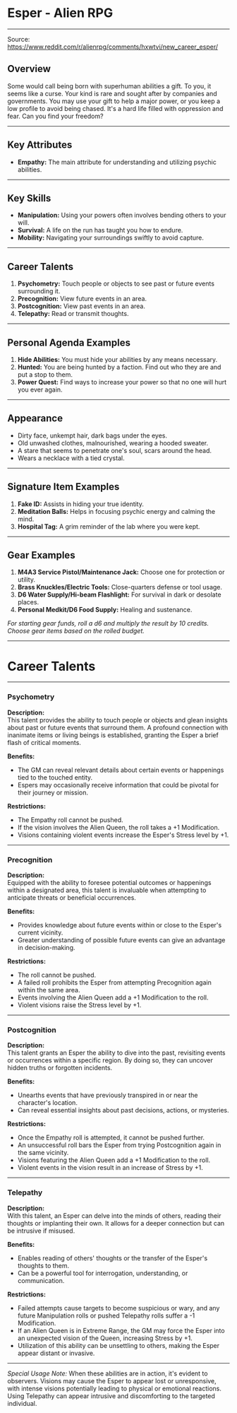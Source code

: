 # Esper - Alien RPG

---

Source: https://www.reddit.com/r/alienrpg/comments/hxwtvi/new_career_esper/

## Overview

Some would call being born with superhuman abilities a gift. To you, it seems like a curse. Your kind is rare and sought after by companies and governments. You may use your gift to help a major power, or you keep a low profile to avoid being chased. It's a hard life filled with oppression and fear. Can you find your freedom?

---

## Key Attributes

- **Empathy:** The main attribute for understanding and utilizing psychic abilities.

---

## Key Skills

- **Manipulation:** Using your powers often involves bending others to your will.
- **Survival:** A life on the run has taught you how to endure.
- **Mobility:** Navigating your surroundings swiftly to avoid capture.

---

## Career Talents

1. **Psychometry:** Touch people or objects to see past or future events surrounding it.
2. **Precognition:** View future events in an area.
3. **Postcognition:** View past events in an area.
4. **Telepathy:** Read or transmit thoughts.

---

## Personal Agenda Examples

1. **Hide Abilities:** You must hide your abilities by any means necessary.
2. **Hunted:** You are being hunted by a faction. Find out who they are and put a stop to them.
3. **Power Quest:** Find ways to increase your power so that no one will hurt you ever again.

---

## Appearance

- Dirty face, unkempt hair, dark bags under the eyes.
- Old unwashed clothes, malnourished, wearing a hooded sweater.
- A stare that seems to penetrate one's soul, scars around the head.
- Wears a necklace with a tied crystal.

---

## Signature Item Examples

1. **Fake ID:** Assists in hiding your true identity.
2. **Meditation Balls:** Helps in focusing psychic energy and calming the mind.
3. **Hospital Tag:** A grim reminder of the lab where you were kept.

---

## Gear Examples

1. **M4A3 Service Pistol/Maintenance Jack:** Choose one for protection or utility.
2. **Brass Knuckles/Electric Tools:** Close-quarters defense or tool usage.
3. **D6 Water Supply/Hi-beam Flashlight:** For survival in dark or desolate places.
4. **Personal Medkit/D6 Food Supply:** Healing and sustenance.

*For starting gear funds, roll a d6 and multiply the result by 10 credits. Choose gear items based on the rolled budget.*

---

# Career Talents

---

### Psychometry

**Description:**  
This talent provides the ability to touch people or objects and glean insights about past or future events that surround them. A profound connection with inanimate items or living beings is established, granting the Esper a brief flash of critical moments.

**Benefits:**  
- The GM can reveal relevant details about certain events or happenings tied to the touched entity.
- Espers may occasionally receive information that could be pivotal for their journey or mission.

**Restrictions:**  
- The Empathy roll cannot be pushed.
- If the vision involves the Alien Queen, the roll takes a +1 Modification.
- Visions containing violent events increase the Esper's Stress level by +1.

---

### Precognition

**Description:**  
Equipped with the ability to foresee potential outcomes or happenings within a designated area, this talent is invaluable when attempting to anticipate threats or beneficial occurrences.

**Benefits:**  
- Provides knowledge about future events within or close to the Esper's current vicinity.
- Greater understanding of possible future events can give an advantage in decision-making.

**Restrictions:**  
- The roll cannot be pushed.
- A failed roll prohibits the Esper from attempting Precognition again within the same area.
- Events involving the Alien Queen add a +1 Modification to the roll.
- Violent visions raise the Stress level by +1.

---

### Postcognition

**Description:**  
This talent grants an Esper the ability to dive into the past, revisiting events or occurrences within a specific region. By doing so, they can uncover hidden truths or forgotten incidents.

**Benefits:**  
- Unearths events that have previously transpired in or near the character's location.
- Can reveal essential insights about past decisions, actions, or mysteries.

**Restrictions:**  
- Once the Empathy roll is attempted, it cannot be pushed further.
- An unsuccessful roll bars the Esper from trying Postcognition again in the same vicinity.
- Visions featuring the Alien Queen add a +1 Modification to the roll.
- Violent events in the vision result in an increase of Stress by +1.

---

### Telepathy

**Description:**  
With this talent, an Esper can delve into the minds of others, reading their thoughts or implanting their own. It allows for a deeper connection but can be intrusive if misused.

**Benefits:**  
- Enables reading of others' thoughts or the transfer of the Esper's thoughts to them.
- Can be a powerful tool for interrogation, understanding, or communication.

**Restrictions:**  
- Failed attempts cause targets to become suspicious or wary, and any future Manipulation rolls or pushed Telepathy rolls suffer a -1 Modification.
- If an Alien Queen is in Extreme Range, the GM may force the Esper into an unexpected vision of the Queen, increasing Stress by +1.
- Utilization of this ability can be unsettling to others, making the Esper appear distant or invasive.

---

*Special Usage Note:* When these abilities are in action, it's evident to observers. Visions may cause the Esper to appear lost or unresponsive, with intense visions potentially leading to physical or emotional reactions. Using Telepathy can appear intrusive and discomforting to the targeted individual.

